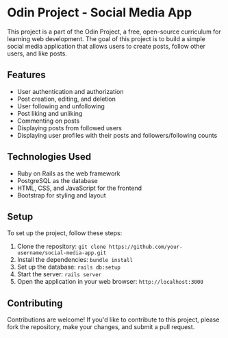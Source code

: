 # Odin Project - Social Media App

This project is a part of the Odin Project, a free, open-source curriculum for learning web development. The goal of this project is to build a simple social media application that allows users to create posts, follow other users, and like posts.

## Features

* User authentication and authorization
* Post creation, editing, and deletion
* User following and unfollowing
* Post liking and unliking
* Commenting on posts
* Displaying posts from followed users
* Displaying user profiles with their posts and followers/following counts

## Technologies Used

* Ruby on Rails as the web framework
* PostgreSQL as the database
* HTML, CSS, and JavaScript for the frontend
* Bootstrap for styling and layout

## Setup

To set up the project, follow these steps:

1. Clone the repository: `git clone https://github.com/your-username/social-media-app.git`
2. Install the dependencies: `bundle install`
3. Set up the database: `rails db:setup`
4. Start the server: `rails server`
5. Open the application in your web browser: `http://localhost:3000`

## Contributing

Contributions are welcome! If you'd like to contribute to this project, please fork the repository, make your changes, and submit a pull request.

